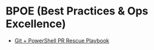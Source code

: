 # BPOE (Best Practices & Ops Excellence)

- [Git + PowerShell PR Rescue Playbook](BPOE_Git-PR-Rescue-Playbook.md)
